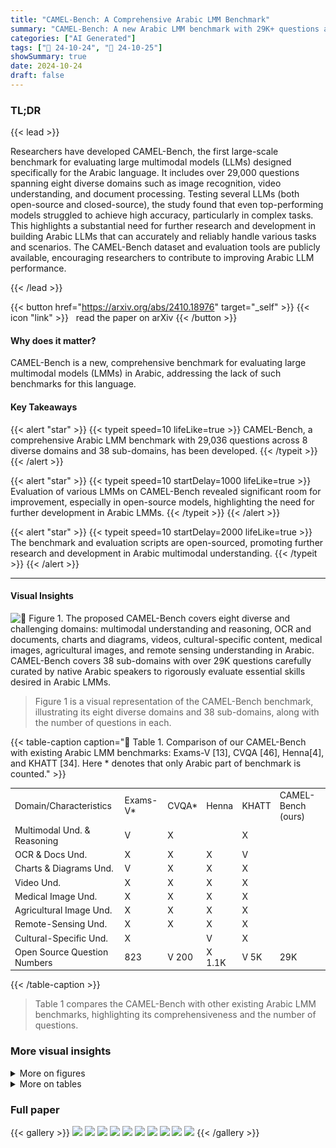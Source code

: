 ```yaml
---
title: "CAMEL-Bench: A Comprehensive Arabic LMM Benchmark"
summary: "CAMEL-Bench: A new Arabic LMM benchmark with 29K+ questions across 8 diverse domains, revealing significant room for improvement in Arabic LLM development."
categories: ["AI Generated"]
tags: ["🔖 24-10-24", "🤗 24-10-25"]
showSummary: true
date: 2024-10-24
draft: false
---
```


### TL;DR


{{< lead >}}

Researchers have developed CAMEL-Bench, the first large-scale benchmark for evaluating large multimodal models (LLMs) designed specifically for the Arabic language.  It includes over 29,000 questions spanning eight diverse domains such as image recognition, video understanding, and document processing.  Testing several LLMs (both open-source and closed-source), the study found that even top-performing models struggled to achieve high accuracy, particularly in complex tasks. This highlights a substantial need for further research and development in building Arabic LLMs that can accurately and reliably handle various tasks and scenarios. The CAMEL-Bench dataset and evaluation tools are publicly available, encouraging researchers to contribute to improving Arabic LLM performance.

{{< /lead >}}


{{< button href="https://arxiv.org/abs/2410.18976" target="_self" >}}
{{< icon "link" >}} &nbsp; read the paper on arXiv
{{< /button >}}

#### Why does it matter?
CAMEL-Bench is a new, comprehensive benchmark for evaluating large multimodal models (LMMs) in Arabic, addressing the lack of such benchmarks for this language.
#### Key Takeaways

{{< alert "star" >}}
{{< typeit speed=10 lifeLike=true >}} CAMEL-Bench, a comprehensive Arabic LMM benchmark with 29,036 questions across 8 diverse domains and 38 sub-domains, has been developed. {{< /typeit >}}
{{< /alert >}}

{{< alert "star" >}}
{{< typeit speed=10 startDelay=1000 lifeLike=true >}} Evaluation of various LMMs on CAMEL-Bench revealed significant room for improvement, especially in open-source models, highlighting the need for further development in Arabic LMMs. {{< /typeit >}}
{{< /alert >}}

{{< alert "star" >}}
{{< typeit speed=10 startDelay=2000 lifeLike=true >}} The benchmark and evaluation scripts are open-sourced, promoting further research and development in Arabic multimodal understanding. {{< /typeit >}}
{{< /alert >}}

------
#### Visual Insights



![](figures/figures_1_0.png "🔼 Figure 1. The proposed CAMEL-Bench covers eight diverse and challenging domains: multimodal understanding and reasoning, OCR and documents, charts and diagrams, videos, cultural-specific content, medical images, agricultural images, and remote sensing understanding in Arabic. CAMEL-Bench covers 38 sub-domains with over 29K questions carefully curated by native Arabic speakers to rigorously evaluate essential skills desired in Arabic LMMs.")

> Figure 1 is a visual representation of the CAMEL-Bench benchmark, illustrating its eight diverse domains and 38 sub-domains, along with the number of questions in each.







{{< table-caption caption="🔽 Table 1. Comparison of our CAMEL-Bench with existing Arabic LMM benchmarks: Exams-V [13], CVQA [46], Henna[4], and KHATT [34]. Here * denotes that only Arabic part of benchmark is counted." >}}
<br><table id='4' style='font-size:14px'><tr><td>Domain/Characteristics</td><td>Exams-V*</td><td>CVQA*</td><td>Henna</td><td>KHATT</td><td>CAMEL-Bench (ours)</td></tr><tr><td>Multimodal Und. & Reasoning</td><td>V</td><td>X</td><td></td><td>X</td><td></td></tr><tr><td>OCR & Docs Und.</td><td>X</td><td>X</td><td>X</td><td>V</td><td></td></tr><tr><td>Charts & Diagrams Und.</td><td>V</td><td>X</td><td>X</td><td>X</td><td></td></tr><tr><td>Video Und.</td><td>X</td><td>X</td><td>X</td><td>X</td><td></td></tr><tr><td>Medical Image Und.</td><td>X</td><td>X</td><td>X</td><td>X</td><td></td></tr><tr><td>Agricultural Image Und.</td><td>X</td><td>X</td><td>X</td><td>X</td><td></td></tr><tr><td>Remote-Sensing Und.</td><td>X</td><td>X</td><td>X</td><td>X</td><td></td></tr><tr><td>Cultural-Specific Und.</td><td>X</td><td></td><td>V</td><td>X</td><td></td></tr><tr><td>Open Source Question Numbers</td><td>823</td><td>V 200</td><td>X 1.1K</td><td>V 5K</td><td>29K</td></tr></table>{{< /table-caption >}}

> Table 1 compares the CAMEL-Bench with other existing Arabic LMM benchmarks, highlighting its comprehensiveness and the number of questions.



### More visual insights

<details>
<summary>More on figures
</summary>


![](figures/figures_2_0.png "🔼 Figure 1. The proposed CAMEL-Bench covers eight diverse and challenging domains: multimodal understanding and reasoning, OCR and documents, charts and diagrams, videos, cultural-specific content, medical images, agricultural images, and remote sensing understanding in Arabic. CAMEL-Bench covers 38 sub-domains with over 29K questions carefully curated by native Arabic speakers to rigorously evaluate essential skills desired in Arabic LMMs.")

> Figure 1 is a diagram showing the eight diverse domains and 38 sub-domains of the CAMEL-Bench, a comprehensive Arabic LMM benchmark.


![](figures/figures_4_0.png "🔼 Figure 3. The CAMEL-Bench Filtering and Verification Pipeline consists of two paths: Original Arabic and translated Arabic. For original Arabic (top row), a 20% random sample undergoes manual verification; if errors are below 40%, the data passes; otherwise, the entire sub-category is reviewed. For Translated Arabic (bottom row), We employ Qwen7B model [8] to assess semantic similarity between the original and translated question-answer pairs on fuzzy-basis evaluation. Pairs passing the evaluation proceed, while those that fail undergo manual review. Based on this, data may require Manual Handling for manual re-translation, Refine & Verify for refinement through the model, or Non-Translated Review where the data is re-sent for translation due to the absence of an Arabic version.")

> This figure illustrates the two-path pipeline for filtering and verifying data in the CAMEL-Bench, including manual verification for original Arabic data and automated verification with the Qwen7B model for translated Arabic data.


![](figures/figures_5_0.png "🔼 Figure 4. Qualitative example highlighting different scenarios where different closed-weight models struggle on CAMEL-Bench. The correct response is shown in green, and the incorrect one in the red box.")

> Figure 4 presents qualitative examples illustrating challenges faced by different closed-weight models across various tasks within the CAMEL-Bench benchmark.


![](figures/figures_5_1.png "🔼 Figure 5. Qualitative example highlighting different scenarios where different open-weight models struggle on CAMEL-Bench. The correct response is shown in green, and the incorrect one in the red box.")

> Figure 5 shows examples of open-source LLMs failing to correctly answer questions about cultural identity, medical images, and agricultural images in Arabic.


</details>




<details>
<summary>More on tables
</summary>


{{< table-caption caption="🔽 Table 2. Different data sources used for 38 sub-domains corresponding to eight domains, with around 29k questions in total. The different data sources include: MME [15], MMBench [30], MMT-Bench-MI [56], SEED [23], MMMU [58], MMMU-Pro [60], CountBench [39], POPE [26], MathVista [33], Exams-V (Arabic portion) [13], ScienceQA-IMG [32], GQA [20], VizWiz [10], VQAv2 [17], BLINK [16], MuirBench [50], COCO [27], Imagenet [14], Mocheg [55], Snli-Ve [54], Pinterest [42], RealWorldQA [53], PATS-01 [3], KHATT [34], PATD [40], Historical Arabic Handwritten Text Recognition Dataset [37], ISI-PPT-Dataset [52], EvArEST [18], MTVQA [49], ChartQA [35], IconQA [31], BEC-Arabic [47], Claude-3.5 [5], arab-celeb-dataset [36], arabic-food-101 [6], Countries and landmarks [41, 51, 57], Pexel [41], AgroGPT [7], GeoChat [22]. These data sources are carefully translated and verified to ensure quality and relevance." >}}
<table id='0' style='font-size:14px'><tr><td>Domains</td><td>Sub-Domains</td><td>Source</td><td>Number of Questions</td></tr><tr><td rowspan="10">Multimodal Understanding and Reasoning</td><td>Visual Understanding/ Reasoning</td><td>MME, MMBench, MMT-Bench-MI, SEED, MMMU</td><td>3,971</td></tr><tr><td>Object Hallucination Evaluation</td><td>CountBench, MMT-Bench-MI, POPE</td><td>997</td></tr><tr><td>Math and Logic Reasoning</td><td>MathVista</td><td>531</td></tr><tr><td>Scientific Reasoning</td><td>ScienceQA-IMG, Exams-V</td><td>1,624</td></tr><tr><td>Visual Question Answering</td><td>GQA, VizWiz, VQAv2</td><td>3,840</td></tr><tr><td>InforGrahpics VQA</td><td>AI-Generated (GPT-4o), Pinterest</td><td>120</td></tr><tr><td>Complex Visual Perception</td><td>BLINK</td><td>1,422</td></tr><tr><td>Real-world Spatial Understanding</td><td>RealWorldQA</td><td>624</td></tr><tr><td>Multi-image Understanding</td><td>MMT-Bench-MI, MuirBench</td><td>1,062</td></tr><tr><td>Object-level Perception</td><td>COCO, ImageNet, Mocheg, Snli-Ve</td><td>60</td></tr><tr><td rowspan="9">OCR and Document Understanding</td><td>Scanned Documents (OCR)</td><td>ArabicDatasetOCR</td><td>480</td></tr><tr><td>Scanned Documents (VQA)</td><td>MTVQA</td><td>703</td></tr><tr><td>Scene Text (OCR)</td><td>EvArEST</td><td>1,217</td></tr><tr><td>Books (OCR)</td><td>Historical Arabic Handwritten Text Recognition Dataset</td><td>40</td></tr><tr><td>PowerPoint Slides (OCR)</td><td>ISI-PPT-Dataset</td><td>2,354</td></tr><tr><td>PowerPoint Slides (VQA)</td><td>ISI-PPT-Dataset</td><td>711</td></tr><tr><td>Handwriting (OCR)</td><td>KHATT Line</td><td>1,400</td></tr><tr><td>Newsletters (OCR)</td><td>PATD</td><td>506</td></tr><tr><td>Lines (OCR)</td><td>PATS-01</td><td>520</td></tr><tr><td rowspan="3">Chart and Diagram Understanding</td><td>Charts</td><td>ChartQA</td><td>745</td></tr><tr><td>Diagrams Understanding</td><td>MMMU (diagrams), ICON-QA, AI-Generated, Pinterest, BCE-Arabic</td><td>1,994</td></tr><tr><td>Tables</td><td>BCE-Arabic, Excel</td><td>81</td></tr><tr><td rowspan="3">Video Understanding</td><td>Countries/ Landmarks</td><td>Pexel</td><td>87</td></tr><tr><td>Cultural-Specific Occasions</td><td>Pexel</td><td>24</td></tr><tr><td>General Video Scenes</td><td>Video-MME</td><td>654</td></tr><tr><td rowspan="3">Cultural Specific Understanding</td><td>Celebrities</td><td>arab-celeb-dataset</td><td>444</td></tr><tr><td>Food</td><td>arabic-food-101, Pexel</td><td>347</td></tr><tr><td>Countries/ Landmarks</td><td>Pexel</td><td>494</td></tr><tr><td rowspan="7">Medical Imaging Understanding</td><td>Basic Medical Science</td><td>MMMU, MMMU Pro</td><td>89</td></tr><tr><td>Clinical Medicine</td><td>MMMU, MMMU Pro</td><td>83</td></tr><tr><td>Public Health</td><td>MMMU, MMMU Pro</td><td>87</td></tr><tr><td>Pharmacy</td><td>MMMU, MMMU Pro</td><td>82</td></tr><tr><td>Diagnosis</td><td>MMMU, MMMU Pro</td><td>87</td></tr><tr><td></td><td>MMT-MI-Bench</td><td>78</td></tr><tr><td>Medical Understanding</td><td></td><td>769</td></tr><tr><td>Agricultural Image Understanding</td><td>Agriculture Image Understanding Remote Sensing Understanding</td><td>AgroGPT GeoChat</td><td>709</td></tr><tr><td colspan="3">Remote Sensing Understanding Total</td><td>29,036</td></tr></table>{{< /table-caption >}}

> Table 2 details the different data sources and the number of questions used for each of the 38 sub-domains across eight domains in the CAMEL-Bench benchmark.


{{< table-caption caption="🔽 Table 3. Performance comparison of different closed-and open-source LMMs on CAMEL-Bench. We present per-domain results of seven LMMs: GPT-40 [38], GPT-40-mini [38], Gemini-1.5-Pro [2], Gemini-1.5-Flash [2], Pangea-7B [59], Qwen2-VL [9], InternVL2-8B [11], and LLaVaNeXt-7B [29]. GPT-40 excels in most domains, while GPT-40-mini offers an impressive balance of performance and model size. All models struggle with remote sensing, medical imaging, OCR & document understanding, and general multimodal understanding and reasoning domains. Open-source models like InternVL2-8B and LLaVaNeXt-7B show a decline in performance across domains, with their best results in video understanding." >}}
<table id='0' style='font-size:16px'><tr><td>Method</td><td>MM Understanding & Reasoning</td><td>OCR & Document Understanding</td><td>Charts & Diagram Understanding</td><td>Video Understanding</td><td>Cultural Specific Understanding</td><td>Medical Imaging</td><td>Agro Specific</td><td>Remote Sensing Understanding</td></tr><tr><td>GPT-4o</td><td>57.90</td><td>59.11</td><td>73.57</td><td>74.27</td><td>80.86</td><td>49.90</td><td>80.75</td><td>22.85</td></tr><tr><td>GPT-4o-mini</td><td>48.82</td><td>42.89</td><td>64.98</td><td>68.11</td><td>65.92</td><td>47.37</td><td>79.58</td><td>16.93</td></tr><tr><td>Gemini-1.5-Pro</td><td>46.67</td><td>36.59</td><td>47.06</td><td>42.94</td><td>56.24</td><td>33.77</td><td>72.12</td><td>17.07</td></tr><tr><td>Gemini-1.5-Flash</td><td>45.58</td><td>33.59</td><td>48.25</td><td>53.31</td><td>46.54</td><td>42.86</td><td>76.06</td><td>14.95</td></tr><tr><td>Pangea-7B</td><td>40.09</td><td>26.47</td><td>38.87</td><td>49.01</td><td>20.34</td><td>31.99</td><td>74.51</td><td>6.67</td></tr><tr><td>Qwen2-VL-2B</td><td>40.59</td><td>25.68</td><td>27.83</td><td>38.90</td><td>34.27</td><td>29.12</td><td>52.02</td><td>12.56</td></tr><tr><td>Intern VL2-8B</td><td>30.41</td><td>15.91</td><td>30.27</td><td>51.42</td><td>20.88</td><td>29.48</td><td>44.47</td><td>5.36</td></tr><tr><td>LLaVa-NeXt-7B</td><td>26.33</td><td>19.12</td><td>27.56</td><td>44.90</td><td>28.30</td><td>22.54</td><td>42.00</td><td>8.33</td></tr></table>{{< /table-caption >}}

> Table 3 compares the performance of seven different large multimodal models (LLMs) across eight diverse domains in the CAMEL-Bench benchmark, highlighting strengths and weaknesses of both closed-source and open-source models.


</details>


### Full paper

{{< gallery >}}
<img src="paper_images/1.png" class="grid-w50 md:grid-w33 xl:grid-w25" />
<img src="paper_images/2.png" class="grid-w50 md:grid-w33 xl:grid-w25" />
<img src="paper_images/3.png" class="grid-w50 md:grid-w33 xl:grid-w25" />
<img src="paper_images/4.png" class="grid-w50 md:grid-w33 xl:grid-w25" />
<img src="paper_images/5.png" class="grid-w50 md:grid-w33 xl:grid-w25" />
<img src="paper_images/6.png" class="grid-w50 md:grid-w33 xl:grid-w25" />
<img src="paper_images/7.png" class="grid-w50 md:grid-w33 xl:grid-w25" />
<img src="paper_images/8.png" class="grid-w50 md:grid-w33 xl:grid-w25" />
<img src="paper_images/9.png" class="grid-w50 md:grid-w33 xl:grid-w25" />
<img src="paper_images/10.png" class="grid-w50 md:grid-w33 xl:grid-w25" />
{{< /gallery >}}